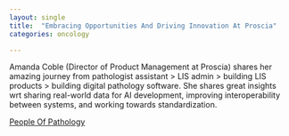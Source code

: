 ```yaml
---
layout: single
title:  "Embracing Opportunities And Driving Innovation At Proscia"
categories: oncology

---
```

Amanda Coble (Director of Product Management at Proscia) shares her amazing journey from pathologist assistant > LIS admin > building LIS products > building digital pathology software. She shares great insights wrt sharing real-world data for AI development, improving interoperability between systems, and working towards standardization. 

[People Of Pathology](https://podcasts.apple.com/us/podcast/episode-169-amanda-coble-embracing-opportunities-and/id1490210201?i=1000638901149)